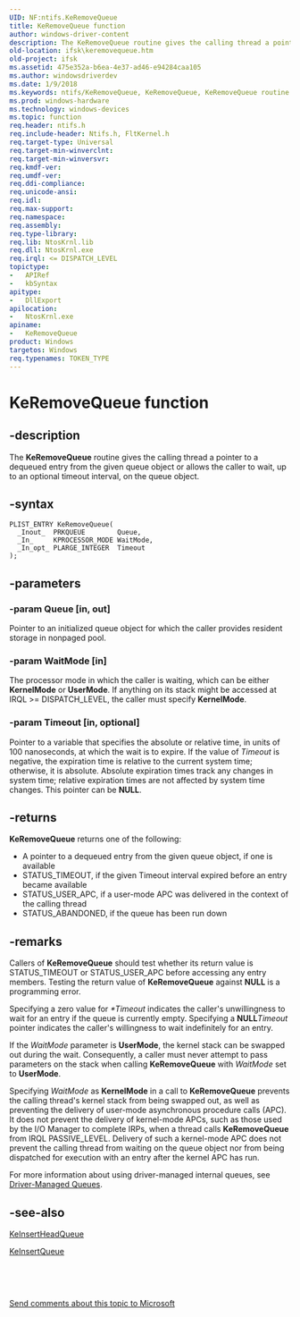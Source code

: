 ```yaml
---
UID: NF:ntifs.KeRemoveQueue
title: KeRemoveQueue function
author: windows-driver-content
description: The KeRemoveQueue routine gives the calling thread a pointer to a dequeued entry from the given queue object or allows the caller to wait, up to an optional timeout interval, on the queue object.
old-location: ifsk\keremovequeue.htm
old-project: ifsk
ms.assetid: 475e352a-b6ea-4e37-ad46-e94284caa105
ms.author: windowsdriverdev
ms.date: 1/9/2018
ms.keywords: ntifs/KeRemoveQueue, KeRemoveQueue, KeRemoveQueue routine [Installable File System Drivers], ifsk.keremovequeue, keref_99014b0b-5ca1-4cda-8422-fc3819f42d8b.xml
ms.prod: windows-hardware
ms.technology: windows-devices
ms.topic: function
req.header: ntifs.h
req.include-header: Ntifs.h, FltKernel.h
req.target-type: Universal
req.target-min-winverclnt: 
req.target-min-winversvr: 
req.kmdf-ver: 
req.umdf-ver: 
req.ddi-compliance: 
req.unicode-ansi: 
req.idl: 
req.max-support: 
req.namespace: 
req.assembly: 
req.type-library: 
req.lib: NtosKrnl.lib
req.dll: NtosKrnl.exe
req.irql: <= DISPATCH_LEVEL
topictype: 
-	APIRef
-	kbSyntax
apitype: 
-	DllExport
apilocation: 
-	NtosKrnl.exe
apiname: 
-	KeRemoveQueue
product: Windows
targetos: Windows
req.typenames: TOKEN_TYPE
---
```


# KeRemoveQueue function


## -description


The <b>KeRemoveQueue</b> routine gives the calling thread a pointer to a dequeued entry from the given queue object or allows the caller to wait, up to an optional timeout interval, on the queue object. 


## -syntax


````
PLIST_ENTRY KeRemoveQueue(
  _Inout_  PRKQUEUE        Queue,
  _In_     KPROCESSOR_MODE WaitMode,
  _In_opt_ PLARGE_INTEGER  Timeout
);
````


## -parameters




### -param Queue [in, out]

Pointer to an initialized queue object for which the caller provides resident storage in nonpaged pool.


### -param WaitMode [in]

The processor mode in which the caller is waiting, which can be either <b>KernelMode</b> or <b>UserMode</b>. If anything on its stack might be accessed at IRQL &gt;= DISPATCH_LEVEL, the caller must specify <b>KernelMode</b>. 


### -param Timeout [in, optional]

Pointer to a variable that specifies the absolute or relative time, in units of 100 nanoseconds, at which the wait is to expire. If the value of <i>Timeout</i> is negative, the expiration time is relative to the current system time; otherwise, it is absolute. Absolute expiration times track any changes in system time; relative expiration times are not affected by system time changes. This pointer can be <b>NULL</b>. 


## -returns


<b>KeRemoveQueue</b> returns one of the following:
<ul>
<li>A pointer to a dequeued entry from the given queue object, if one is available 
</li>
<li>STATUS_TIMEOUT, if the given Timeout interval expired before an entry became available</li>
<li>STATUS_USER_APC, if a user-mode APC was delivered in the context of the calling thread</li>
<li>STATUS_ABANDONED, if the queue has been run down</li>
</ul>


## -remarks


Callers of <b>KeRemoveQueue</b> should test whether its return value is STATUS_TIMEOUT or STATUS_USER_APC before accessing any entry members. Testing the return value of <b>KeRemoveQueue</b> against <b>NULL</b> is a programming error. 

Specifying a zero value for <i>*Timeout</i> indicates the caller's unwillingness to wait for an entry if the queue is currently empty. Specifying a <b>NULL</b><i>Timeout</i> pointer indicates the caller's willingness to wait indefinitely for an entry. 

If the <i>WaitMode</i> parameter is <b>UserMode</b>, the kernel stack can be swapped out during the wait. Consequently, a caller must never attempt to pass parameters on the stack when calling <b>KeRemoveQueue</b> with <i>WaitMode</i> set to <b>UserMode</b>.

Specifying <i>WaitMode</i> as <b>KernelMode</b> in a call to <b>KeRemoveQueue</b> prevents the calling thread's kernel stack from being swapped out, as well as preventing the delivery of user-mode asynchronous procedure calls (APC). It does not prevent the delivery of kernel-mode APCs, such as those used by the I/O Manager to complete IRPs, when a thread calls <b>KeRemoveQueue</b> from IRQL PASSIVE_LEVEL. Delivery of such a kernel-mode APC does not prevent the calling thread from waiting on the queue object nor from being dispatched for execution with an entry after the kernel APC has run. 

For more information about using driver-managed internal queues, see <a href="https://msdn.microsoft.com/library/windows/hardware/ff544165">Driver-Managed Queues</a>. 



## -see-also

<a href="..\ntifs\nf-ntifs-keinsertheadqueue.md">KeInsertHeadQueue</a>

<a href="..\ntifs\nf-ntifs-keinsertqueue.md">KeInsertQueue</a>

 

 

<a href="mailto:wsddocfb@microsoft.com?subject=Documentation%20feedback [ifsk\ifsk]:%20KeRemoveQueue routine%20 RELEASE:%20(1/9/2018)&amp;body=%0A%0APRIVACY STATEMENT%0A%0AWe use your feedback to improve the documentation. We don't use your email address for any other purpose, and we'll remove your email address from our system after the issue that you're reporting is fixed. While we're working to fix this issue, we might send you an email message to ask for more info. Later, we might also send you an email message to let you know that we've addressed your feedback.%0A%0AFor more info about Microsoft's privacy policy, see http://privacy.microsoft.com/en-us/default.aspx." title="Send comments about this topic to Microsoft">Send comments about this topic to Microsoft</a>


